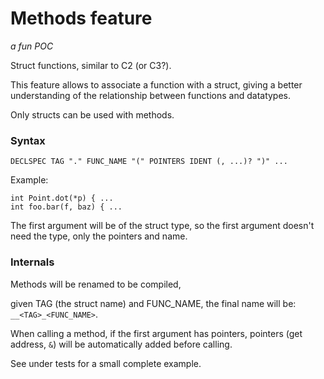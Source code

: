 # Methods feature

_a fun POC_

Struct functions, similar to C2 (or C3?).

This feature allows to associate a function with a struct, giving a better
understanding of the relationship between functions and datatypes.

Only structs can be used with methods.

### Syntax

```
DECLSPEC TAG "." FUNC_NAME "(" POINTERS IDENT (, ...)? ")" ...
```

Example:
```
int Point.dot(*p) { ...
int foo.bar(f, baz) { ...
```

The first argument will be of the struct type, so the first argument doesn't
need the type, only the pointers and name.

### Internals

Methods will be renamed to be compiled,

given TAG (the struct name) and FUNC_NAME, the final name will be:
`__<TAG>_<FUNC_NAME>`.

When calling a method, if the first argument has pointers, pointers
(get address, `&`) will be automatically added before calling.

See under tests for a small complete example.
